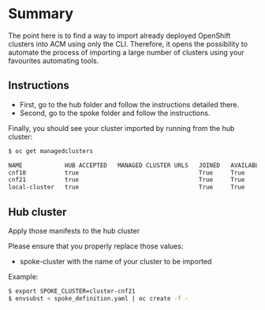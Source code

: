 # Summary

The point here is to find a way to import already deployed OpenShift clusters into ACM using only the CLI. Therefore, it opens the possibility to automate the process of importing a large number of clusters using your favourites automating tools.

## Instructions

* First, go to the hub folder and follow the instructions detailed there.
* Second, go to the spoke folder and follow the instructions.

Finally, you should see your cluster imported by running from the hub cluster:

```sh
$ oc get managedclusters

NAME            HUB ACCEPTED   MANAGED CLUSTER URLS   JOINED   AVAILABLE   AGE
cnf10           true                                  True     True        8d
cnf21           true                                  True     True        6h17m
local-cluster   true                                  True     True        27h

```

## Hub cluster

Apply those manifests to the hub cluster

Please ensure that you properly replace those values:

* spoke-cluster with the name of your cluster to be imported

Example:

```sh
$ export SPOKE_CLUSTER=cluster-cnf21
$ envsubst < spoke_definition.yaml | oc create -f -
```
